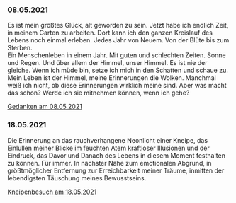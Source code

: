 ### 08.05.2021
Es ist mein größtes Glück,
alt geworden zu sein.
Jetzt habe ich endlich Zeit, 
in meinem Garten zu arbeiten.
Dort kann ich den ganzen Kreislauf des Lebens noch einmal erleben.
Jedes Jahr von Neuem. 
Von der Blüte bis zum Sterben.  
Ein Menschenleben in einem Jahr.
Mit guten und schlechten Zeiten. 
Sonne und Regen. 
Und über allem der Himmel, unser Himmel. 
Es ist nie der gleiche. 
Wenn ich müde bin, 
setze ich mich in den Schatten und schaue zu. 
Mein Leben ist der Himmel, 
meine Erinnerungen die Wolken. 
Manchmal weiß ich nicht, 
ob diese Erinnerungen wirklich meine sind. 
Aber was macht das schon?
Werde ich sie mitnehmen können, 
wenn ich gehe? 

[Gedanken am 08.05.2021](Tagebuch.md#08052021)

### 18.05.2021
Die Erinnerung an das rauchverhangene Neonlicht einer Kneipe,
das Einlullen meiner Blicke im feuchten Atem kraftloser Illusionen und der Eindruck,
das Davor und Danach des Lebens in diesem Moment festhalten zu können.
Für immer. In nächster Nähe zum emotionalen Abgrund,
in größtmöglicher Entfernung zur Erreichbarkeit meiner Träume,
inmitten der lebendigsten Täuschung meines Bewusstseins.

[Kneipenbesuch am 18.05.2021](Tagebuch.md#18052021)
